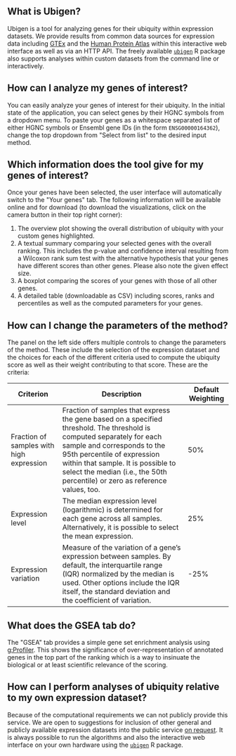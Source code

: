 ## What is Ubigen?

Ubigen is a tool for analyzing genes for their ubiquity within expression
datasets. We provide results from common data sources for expression data
including [GTEx](https://gtexportal.org) and the
[Human Protein Atlas](https://www.proteinatlas.org) within this interactive
web interface as well as via an HTTP API. The freely available
[`ubigen`](https://ubigen.uni-rostock.de/code) R package also supports analyses
within custom datasets from the command line or interactively.

## How can I analyze my genes of interest?

You can easily analyze your genes of interest for their ubiquity. In the
initial state of the application, you can select genes by their HGNC symbols
from a dropdown menu. To paste your genes as a whitespace separated list of
either HGNC symbols or Ensembl gene IDs (in the form `ENSG00000164362`), change
the top dropdown from "Select from list" to the desired input method.

## Which information does the tool give for my genes of interest?

Once your genes have been selected, the user interface will automatically switch
to the "Your genes" tab. The following information will be available online and
for download (to download the visualizations, click on the camera button in
their top right corner):

1. The overview plot showing the overall distribution of ubiquity with your
   custom genes highlighted.
2. A textual summary comparing your selected genes with the overall ranking.
   This includes the p-value and confidence interval resulting from a Wilcoxon
   rank sum test with the alternative hypothesis that your genes have different
   scores than other genes. Please also note the given effect size.
3. A boxplot comparing the scores of your genes with those of all other genes.
4. A detailed table (downloadable as CSV) including scores, ranks and
   percentiles as well as the computed parameters for your genes.

## How can I change the parameters of the method?

The panel on the left side offers multiple controls to change the parameters of
the method. These include the selection of the expression dataset and the
choices for each of the different criteria used to compute the ubiquity score
as well as their weight contributing to that score. These are the criteria:

| Criterion                                | Description                                                                                                                                                                                                                                                                                               | Default Weighting |
| ---------------------------------------- | --------------------------------------------------------------------------------------------------------------------------------------------------------------------------------------------------------------------------------------------------------------------------------------------------------- | ----------------- |
| Fraction of samples with high expression | Fraction of samples that express the gene based on a specified threshold. The threshold is computed separately for each sample and corresponds to the 95th percentile of expression within that sample. It is possible to select the median (i.e., the 50th percentile) or zero as reference values, too. | 50%               |
| Expression level                         | The median expression level (logarithmic) is determined for each gene across all samples. Alternatively, it is possible to select the mean expression.                                                                                                                                                    | 25%               |
| Expression variation                     | Measure of the variation of a gene’s expression between samples. By default, the interquartile range (IQR) normalized by the median is used. Other options include the IQR itself, the standard deviation and the coefficient of variation.                                                               | -25%              |

## What does the GSEA tab do?

The "GSEA" tab provides a simple gene set enrichment analysis using
[g:Profiler](https://biit.cs.ut.ee/gprofiler/gost). This shows the significance
of over-representation of annotated genes in the top part of the ranking which
is a way to insinuate the biological or at least scientific relevance of the
scoring.

## How can I perform analyses of ubiquity relative to my own expression dataset?

Because of the computational requirements we can not publicly provide this
service. We are open to suggestions for inclusion of other general and publicly
available expression datasets into the public service
[on request](mailto:elias.projahn@uni-rostock.de). It is always possible to run
the algorithms and also the interactive web interface on your own hardware using
the [`ubigen`](https://ubigen.uni-rostock.de/code) R package.